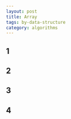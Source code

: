 ```yaml
---
layout: post
title: Array
tags: by-data-structure
category: algorithms
---
```


## 1

<script src="https://gist.github.com/selimslab/c9f83af8e34d01ad78c64dc6b97cb9b3.js"></script>

## 2

<script src="https://gist.github.com/selimslab/5be61aa0781b14bd3630d063f7a4428f.js"></script>


## 3

<script src="https://gist.github.com/selimslab/6b8718bd2e78b83c594dd9b2826cc090.js"></script>

## 4

<script src="https://gist.github.com/selimslab/0fac5e77c76eca8e14582e486821ee32.js"></script>